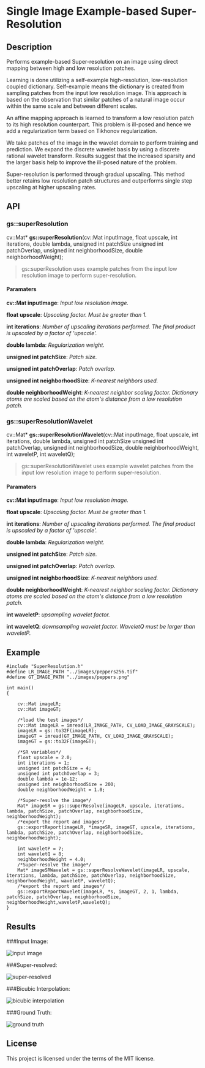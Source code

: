 # Single Image Example-based Super-Resolution

## Description

Performs example-based Super-resolution on an image using direct mapping between high and low resolution patches. 

Learning is done utilizing a self-example high-resolution, low-resolution coupled dictionary. Self-example means the dictionary is created from sampling patches from the input low resolution image. This approach is based on the observation that similar patches of a natural image occur within the same scale and between different scales. 

An affine mapping approach is learned to transform a low resolution patch to its high resolution counterpart. This problem is ill-posed and hence we add a regularization term based on Tikhonov regularization.

We take patches of the image in the wavelet domain to perform training and prediction. We expand the discrete wavelet basis by using a discrete rational wavelet transform. Results suggest that the increased sparsity and the larger basis help to improve the ill-posed nature of the problem.

Super-resolution is performed through gradual upscaling. This method better retains low resolution patch structures and outperforms single step upscaling at higher upscaling rates. 


## API

### gs::superResolution

cv::Mat* **gs::superResolution**(cv::Mat inputImage, float upscale, int iterations, double lambda, unsigned int patchSize
							unsigned int patchOverlap, unsigned int neighborhoodSize, double neighborhoodWeight);

> gs::superResolution uses example patches from the input low resolution image to perform super-resolution.

#### Paramaters
**cv::Mat inputImage**: *Input low resolution image.*

**float upscale**: *Upscaling factor. Must be greater than 1.*

**int iterations**: *Number of upscaling iterations performed. The final product is upscaled by a factor of 'upscale'.*

**double lambda**: *Regularization weight.*

**unsigned int patchSize**: *Patch size.*

**unsigned int patchOverlap**: *Patch overlap.*

**unsigned int neighborhoodSize**: *K-nearest neighbors used.*

**double neighborhoodWeight**: *K-nearest neighbor scaling factor. Dictionary atoms are scaled based on the atom's distance from a low resolution patch.*


### gs::superResolutionWavelet

cv::Mat* **gs::superResolutionWavelet**(cv::Mat inputImage, float upscale, int iterations, double lambda, unsigned int patchSize
							unsigned int patchOverlap, unsigned int neighborhoodSize, double neighborhoodWeight, int waveletP, int waveletQ);

> gs::superResolutionWavelet uses example wavelet patches from the input low resolution image to perform super-resolution.

#### Paramaters
**cv::Mat inputImage**: *Input low resolution image.*

**float upscale**: *Upscaling factor. Must be greater than 1.*

**int iterations**: *Number of upscaling iterations performed. The final product is upscaled by a factor of 'upscale'.*

**double lambda**: *Regularization weight.*

**unsigned int patchSize**: *Patch size.*

**unsigned int patchOverlap**: *Patch overlap.*

**unsigned int neighborhoodSize**: *K-nearest neighbors used.*

**double neighborhoodWeight**: *K-nearest neighbor scaling factor. Dictionary atoms are scaled based on the atom's distance from a low resolution patch.*

**int waveletP**: *upsampling wavelet factor.*

**int waveletQ**: *downsampling wavelet factor. WaveletQ must be larger than waveletP.*

## Example

```
#include "SuperResolution.h"
#define LR_IMAGE_PATH "../images/peppers256.tif"
#define GT_IMAGE_PATH "../images/peppers.png"

int main()
{

	cv::Mat imageLR;
	cv::Mat imageGT;

	/*load the test images*/
	cv::Mat imageLR = imread(LR_IMAGE_PATH, CV_LOAD_IMAGE_GRAYSCALE);
	imageLR = gs::to32F(imageLR);
	imageGT = imread(GT_IMAGE_PATH, CV_LOAD_IMAGE_GRAYSCALE);
	imageGT = gs::to32F(imageGT);

	/*SR variables*/
	float upscale = 2.0;
	int iterations = 1;
	unsigned int patchSize = 4;
	unsigned int patchOverlap = 3;
	double lambda = 1e-12;
	unsigned int neighborhoodSize = 200;
	double neighborhoodWeight = 1.0;

	/*Super-resolve the image*/
	Mat* imageSR = gs::superResolve(imageLR, upscale, iterations, lambda, patchSize, patchOverlap, neighborhoodSize, neighborhoodWeight);
	/*export the report and images*/
	gs::exportReport(imageLR, *imageSR, imageGT, upscale, iterations, lambda, patchSize, patchOverlap, neighborhoodSize, neighborhoodWeight);

	int waveletP = 7;
	int waveletQ = 8;
	neighborhoodWeight = 4.0;
	/*Super-resolve the image*/
	Mat* imageSRWavelet = gs::superResolveWavelet(imageLR, upscale, iterations, lambda, patchSize, patchOverlap, neighborhoodSize, neighborhoodWeight, waveletP, waveletQ);
	/*export the report and images*/
	gs::exportReportWavelet(imageLR, *s, imageGT, 2, 1, lambda, patchSize, patchOverlap, neighborhoodSize, neighborhoodWeight,waveletP,waveletQ);
}
```

## Results

###Input Image:

![input image](https://raw.githubusercontent.com/Gregjksmith/Single-Image-Example-Based-Super-Resolution/master/images/peppers256.png?raw=true)

###Super-resolved:

![super-resolved](https://github.com/Gregjksmith/Single-Image-Example-Based-Super-Resolution/blob/master/images/imageSR.png?raw=true)

###Bicubic Interpolation:

![bicubic interpolation](https://raw.githubusercontent.com/Gregjksmith/Single-Image-Example-Based-Super-Resolution/master/images/inputImage_interpolated.png?raw=true)

###Ground Truth:

![ground truth](https://raw.githubusercontent.com/Gregjksmith/Single-Image-Example-Based-Super-Resolution/master/images/imageGT.png?raw=true)

## License

This project is licensed under the terms of the MIT license.